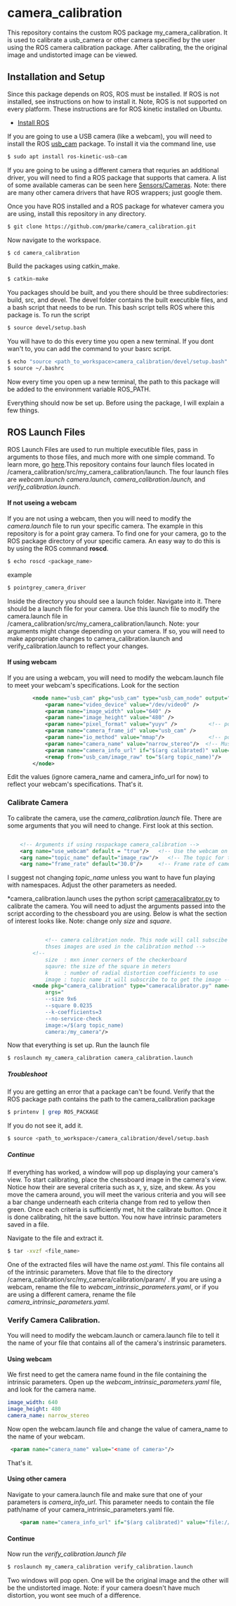 # camera_calibration

This repository contains the custom ROS package my_camera_calibration. 
It is used to calibrate a usb_camera or other camera specified by the user using the ROS camera calibration package.
After calibrating, the the original image and undistorted image can be viewed. 

## Installation and Setup

Since this package depends on ROS, ROS must be installed. If ROS is not installed, see instructions on how to install it.
Note, ROS is not supported on every platform. These instructions are for ROS kinetic installed on Ubuntu.
- [Install ROS](http://wiki.ros.org/kinetic/Installation)

If you are going to use a USB camera (like a webcam), you will need to install the ROS [usb_cam](http://wiki.ros.org/usb_cam) package. 
To install it via the command line, use
```bash
$ sudo apt install ros-kinetic-usb-cam
```

If you are going to be using a different camera that requries an additional driver, you will need to find a ROS package that 
supports that camera. A list of some available cameras can be seen here [Sensors/Cameras](http://wiki.ros.org/Sensors/Cameras). 
Note: there are many other camera drivers that have ROS wrappers; just google them. 

Once you have ROS installed and a ROS package for whatever camera you are using, install this repository in any directory. 

```bash
$ git clone https://github.com/pmarke/camera_calibration.git
```
Now navigate to the workspace.

```bash
$ cd camera_calibration
```
Build the packages using catkin_make. 

```bash
$ catkin-make
```
You packages should be built, and you there should be three subdirectories: build, src, and devel. The devel folder contains
the built executible files, and a bash script that needs to be run. This bash script tells ROS where this package is. To
run the script

```bash
$ source devel/setup.bash
```
You will have to do this every time you open a new terminal. If you dont wan't to, you can add the command to your basrc 
script. 

```bash
$ echo "source <path_to_workspace>camera_calibration/devel/setup.bash" >> ~/.bashrc
$ source ~/.bashrc
```
Now every time you open up a new terminal, the path to this package will be added to the environment variable ROS_PATH.

Everything should now be set up. Before using the package, I will explain a few things. 

## ROS Launch Files

ROS Launch Files are used to run multiple executible files, pass in arguments to those files, and much more with 
one simple command. To learn more, go [here](http://wiki.ros.org/roslaunch/XML).This repository contains four launch files located in /camera_calibration/src/my_camera_calibration/launch.
The four launch files are *webcam.launch camera.launch, camera_calibration.launch,* and *verify_calibration.launch*. 

#### If not useing a webcam

If you are not using a webcam, then you will need to modify the *camera.launch* file to run your specific camera. The example 
in this repository is for a point gray camera. To find one for your camera, go to the ROS package directory of your specific 
camera. An easy way to do this is by using the ROS command **roscd**.

```bash
$ echo roscd <package_name>
```
example
```bash
$ pointgrey_camera_driver
```
Inside the directory you should see a launch folder. Navigate into it. There should be a launch file for your camera. Use 
this launch file to modify the camera.launch file in /camera_calibration/src/my_camera_calibration/launch. Note: your arguments
might change depending on your camera. If so, you will need to make appropriate changes to camera_calibration.launch and verify_calibration.launch
to reflect your changes. 

#### If using webcam

If you are using a webcam, you will need to modify the webcam.launch file 
to meet your webcam's specifications. Look for the section

```xml
		<node name="usb_cam" pkg="usb_cam" type="usb_cam_node" output="screen" >
		    <param name="video_device" value="/dev/video0" />
		    <param name="image_width" value="640" />
		    <param name="image_height" value="480" />
		    <param name="pixel_format" value="yuyv" />          <!-- possible values are mjpeg, yuyv, uyvy -->
		    <param name="camera_frame_id" value="usb_cam" />
		    <param name="io_method" value="mmap"/>              <!-- possible valuse are mmap, read, userptr -->
		    <param name="camera_name" value="narrow_stereo"/>  <!-- Must be the same as the camera name in the 																					webcam_intrinsic_parameters.yaml -->
		    <param name="camera_info_url" if="$(arg calibrated)" value="file://$(find my_camera_calibration)/param/webcam_intrinsic_parameters.yaml"/>
		    <remap from="usb_cam/image_raw" to="$(arg topic_name)"/>
  		</node>
```

Edit the values (ignore camera_name and camera_info_url for now) to reflect your webcam's specifications. That's it. 

### Calibrate Camera

To calibrate the camera, use the *camera_calibration.launch* file. There are some arguments that you will need to change. 
First look at this section. 
```xml

	<!-- Arguments if using rospackage camera_calibration -->
	<arg name="use_webcam" default = "true"/>   <!-- Use the webcam on your computer instead of a different camera. -->
	<arg name="topic_name" default="image_raw"/>   <!-- The topic for the video. DO NOT CHANGE UNLESS YOU ARE FAMILIAR WITH NAMESPACES-->
	<arg name="frame_rate" default="30.0"/>     <!-- Frame rate of camera, not webcam -->

```

I suggest not changing *topic_name* unless you want to have fun playing with namespaces. Adjust the other parameters as needed.

*camera_calibration.launch uses the python script [cameracalibrator.py](http://wiki.ros.org/camera_calibration) to calibrate 
the camera. You will need to adjust the arguments passed into the script according to the chessboard you are using. 
Below is what the section of interest looks like. Note: change only *size* and *square*. 

```xml

			<!-- camera calibration node. This node will call subscibe to the topic "topic name" to get images
			thses images are used in the calibration method -->
		<!-- 
			size  : mxn inner corners of the checkerboard
			sqaure: the size of the square in meters
			k     : number of radial distortion coefficients to use
			image : topic name it will subscribe to to get the image -->
		<node pkg="camera_calibration" type="cameracalibrator.py" name="camera_calibrator" output="screen"
			args="
			--size 9x6                   
			--square 0.0235 
			--k-coefficients=3 
			--no-service-check 
			image:=/$(arg topic_name) 
			camera:/my_camera"/>

```

Now that everything is set up. Run the launch file

```bash
$ roslaunch my_camera_calibration camera_calibration.launch
```
##### Troubleshoot 

If you are getting an error that a package can't be found. Verify that the ROS package path contains the path to the
camera_calibration package

```bash
$ printenv | grep ROS_PACKAGE
```
If you do not see it, add it.
```bash
$ source <path_to_workspace>/camera_calibration/devel/setup.bash
```
##### Continue
If everything has worked, a window will pop up displaying your camera's view. To start calibrating, place the chessboard image
in the camera's view. Notice how their are several criteria such as x, y, size, and skew. As you move the camera around, you
will meet the various criteria and you will see a bar change underneath each criteria change from red to yellow then green.
Once each criteria is sufficiently met, hit the calibrate button. Once it is done calibrating, hit the save button. You
now have intrinsic parameters saved in a file. 

Navigate to the file and extract it.

```bash
$ tar -xvzf <file_name>
```
One of the extracted files will have the name *ost.yaml*. This file contains all of the intrinsic parameters.
Move that file to the directory /camera_calibration/src/my_camera/calibration/param/ . If you are using a webcam, rename
the file to *webcam_intrinsic_parameters.yaml*, or if you are using a different camera, rename the file
*camera_intrinsic_parameters.yaml*.

### Verify Camera Calibration. 

You will need to modify the webcam.launch or camera.launch file to tell it the name of your file that contains
all of the camera's instrinsic parameters. 

#### Using webcam

We first need to get the camera name found in the file containing the intrinsic parameters. Open up the *webcam_intrinsic_parameters.yaml*
file, and look for the camera name. 

```yaml
image_width: 640
image_height: 480
camera_name: narrow_stereo
```
Now open the webcam.launch file and change the value of camera_name to the name of your webcam.

```xml
 <param name="camera_name" value="<name of camera>"/> 
```
That's it.

#### Using other camera

Navigate to your camera.launch file and make sure that one of your parameters is *camera_info_url*. This parameter
needs to contain the file path/name of your camera_intrinsic_parameters.yaml file. 

```xml
 	<param name="camera_info_url" if="$(arg calibrated)" value="file://$(find my_camera_calibration)/param/camera_intrinsic_parameters.yaml"/>
```

#### Continue

Now run the *verify_calibration.launch file*

```bash
$ roslaunch my_camera_calibration verify_calibration.launch 
```
Two windows will pop open. One will be the original image and the other will be the undistorted image. Note: if your camera
doesn't have much distortion, you wont see much of a difference. 






